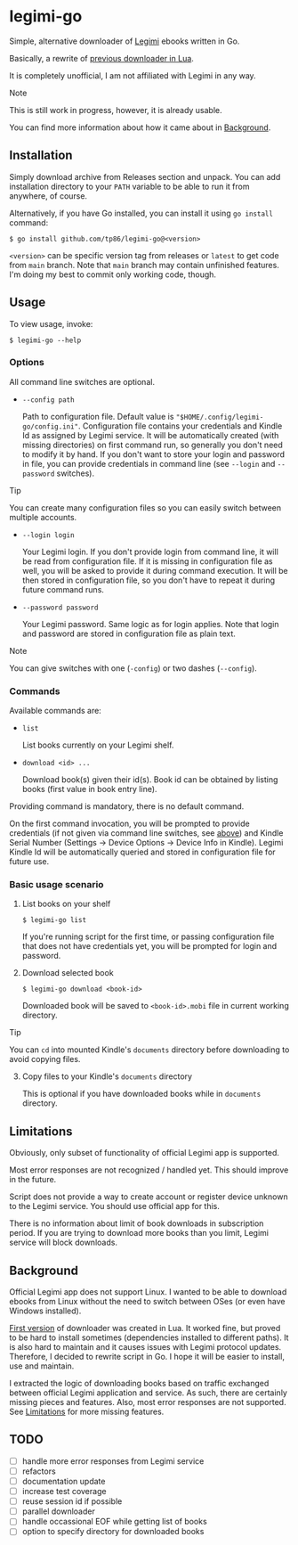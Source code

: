 # legimi-go

Simple, alternative downloader of [Legimi](https://www.legimi.pl/) ebooks written in Go.

Basically, a rewrite of [previous downloader in Lua](https://github.com/tp86/legimi/).

It is completely unofficial, I am not affiliated with Legimi in any way.

> [!NOTE]
> This is still work in progress, however, it is already usable.

You can find more information about how it came about in [Background](#background).

## Installation

Simply download archive from Releases section and unpack.
You can add installation directory to your `PATH` variable to be able to run it from anywhere, of course.

Alternatively, if you have Go installed, you can install it using `go install` command:

```shell
$ go install github.com/tp86/legimi-go@<version>
```

`<version>` can be specific version tag from releases or `latest` to get code from `main` branch.
Note that `main` branch may contain unfinished features.
I'm doing my best to commit only working code, though.

## Usage

To view usage, invoke:
```shell
$ legimi-go --help
```

### Options

All command line switches are optional.

-   `--config path`

    Path to configuration file. Default value is `"$HOME/.config/legimi-go/config.ini"`.
    Configuration file contains your credentials and Kindle Id as assigned by Legimi service.
    It will be automatically created (with missing directories) on first command run, so generally you don't need to modify it by hand.
    If you don't want to store your login and password in file, you can provide credentials in command line (see `--login` and `--password` switches).

> [!TIP]
> You can create many configuration files so you can easily switch between multiple accounts.

-   `--login login`

    Your Legimi login.
    If you don't provide login from command line, it will be read from configuration file.
    If it is missing in configuration file as well, you will be asked to provide it during command execution.
    It will be then stored in configuration file, so you don't have to repeat it during future command runs.

-   `--password password`

    Your Legimi password.
    Same logic as for login applies.
    Note that login and password are stored in configuration file as plain text.

> [!NOTE]
> You can give switches with one (`-config`) or two dashes (`--config`).

### Commands

Available commands are:

-   `list`

    List books currently on your Legimi shelf.

-   `download <id> ...`

    Download book(s) given their id(s). Book id can be obtained by listing books (first value in book entry line).

Providing command is mandatory, there is no default command.

On the first command invocation, you will be prompted to provide credentials (if not given via command line switches, see [above](#options))
and Kindle Serial Number (Settings -> Device Options -> Device Info in Kindle).
Legimi Kindle Id will be automatically queried and stored in configuration file for future use.

### Basic usage scenario

1.  List books on your shelf

    ```shell
    $ legimi-go list
    ```

    If you're running script for the first time, or passing configuration file that does not have credentials yet, you will be prompted for login and password.

2.  Download selected book

    ```shell
    $ legimi-go download <book-id>
    ```

    Downloaded book will be saved to `<book-id>.mobi` file in current working directory.

> [!TIP]
> You can `cd` into mounted Kindle's `documents` directory before downloading to avoid copying files.

3.  Copy files to your Kindle's `documents` directory

    This is optional if you have downloaded books while in `documents` directory.

## Limitations

Obviously, only subset of functionality of official Legimi app is supported.

Most error responses are not recognized / handled yet. This should improve in the future.

Script does not provide a way to create account or register device unknown to the Legimi service. You should use official app for this.

There is no information about limit of book downloads in subscription period.
If you are trying to download more books than you limit, Legimi service will block downloads.

## Background

Official Legimi app does not support Linux.
I wanted to be able to download ebooks from Linux without the need to switch between OSes (or even have Windows installed).

[First version](https://github.com/tp86/legimi/) of downloader was created in Lua.
It worked fine, but proved to be hard to install sometimes (dependencies installed to different paths).
It is also hard to maintain and it causes issues with Legimi protocol updates.
Therefore, I decided to rewrite script in Go. I hope it will be easier to install, use and maintain.

I extracted the logic of downloading books based on traffic exchanged between official Legimi application and service.
As such, there are certainly missing pieces and features. Also, most error responses are not supported.
See [Limitations](#limitations) for more missing features.

## TODO

- [ ] handle more error responses from Legimi service
- [ ] refactors
- [ ] documentation update
- [ ] increase test coverage
- [ ] reuse session id if possible
- [ ] parallel downloader
- [ ] handle occassional EOF while getting list of books
- [ ] option to specify directory for downloaded books
